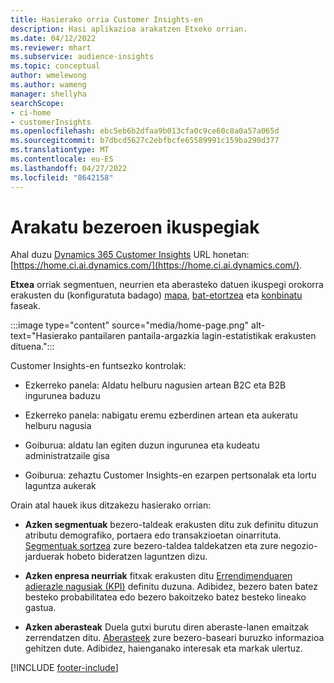 ```yaml
---
title: Hasierako orria Customer Insights-en
description: Hasi aplikazioa arakatzen Etxeko orrian.
ms.date: 04/12/2022
ms.reviewer: mhart
ms.subservice: audience-insights
ms.topic: conceptual
author: wmelewong
ms.author: wameng
manager: shellyha
searchScope:
- ci-home
- customerInsights
ms.openlocfilehash: ebc5eb6b2dfaa9b013cfa0c9ce60c8a0a57a065d
ms.sourcegitcommit: b7dbcd5627c2ebfbcfe65589991c159ba290d377
ms.translationtype: MT
ms.contentlocale: eu-ES
ms.lasthandoff: 04/27/2022
ms.locfileid: "8642158"
---
```

# <a name="explore-customer-insights"></a>Arakatu bezeroen ikuspegiak

Ahal duzu [Dynamics 365 Customer Insights](https://home.ci.ai.dynamics.com/) URL honetan: [https://home.ci.ai.dynamics.com/](https://home.ci.ai.dynamics.com/).

**Etxea** orriak segmentuen, neurrien eta aberasteko datuen ikuspegi orokorra erakusten du (konfiguratuta badago) [mapa](map-entities.md), [bat-etortzea](match-entities.md) eta [konbinatu](merge-entities.md) faseak.

:::image type="content" source="media/home-page.png" alt-text="Hasierako pantailaren pantaila-argazkia lagin-estatistikak erakusten dituena.":::

Customer Insights-en funtsezko kontrolak:

- Ezkerreko panela: Aldatu helburu nagusien artean B2C eta B2B ingurunea baduzu

- Ezkerreko panela: nabigatu eremu ezberdinen artean eta aukeratu helburu nagusia

- Goiburua: aldatu lan egiten duzun ingurunea eta kudeatu administratzaile gisa

- Goiburua: zehaztu Customer Insights-en ezarpen pertsonalak eta lortu laguntza aukerak

Orain atal hauek ikus ditzakezu hasierako orrian:

- **Azken segmentuak** bezero-taldeak erakusten ditu zuk definitu dituzun atributu demografiko, portaera edo transakzioetan oinarrituta. [Segmentuak sortzea](segments.md) zure bezero-taldea taldekatzen eta zure negozio-jarduerak hobeto bideratzen laguntzen dizu.

- **Azken enpresa neurriak** fitxak erakusten ditu [Errendimenduaren adierazle nagusiak (KPI)](measures.md) definitu duzuna. Adibidez, bezero baten batez besteko probabilitatea edo bezero bakoitzeko batez besteko lineako gastua.

- **Azken aberasteak** Duela gutxi burutu diren aberaste-lanen emaitzak zerrendatzen ditu. [Aberasteek](enrichment-hub.md) zure bezero-baseari buruzko informazioa gehitzen dute. Adibidez, haienganako interesak eta markak ulertuz.


[!INCLUDE [footer-include](includes/footer-banner.md)]
